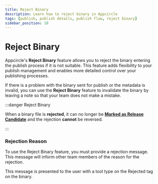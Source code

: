 ```yaml
---
title: Reject Binary
description: Learn how to reject binary in Appcircle
tags: [publish, publish details, publish flow, reject binary]
sidebar_position: 10
---
```


# Reject Binary

Appcircle's **Reject Binary** feature allows you to reject the binary entering the publish process if it is not suitable. This feature adds flexibility to your publish management and enables more detailed control over your publishing processes.

If there is a problem with the binary sent for publish or the metadata is invalid, you can use the **Reject Binary** feature to invalidate the binary by leaving a note so that your team does not make a mistake.

:::danger Reject Binary

When a binary file is **rejected**, it can no longer be [**Marked as Release Candidate**](/publish-module/publish-information/marking-release-candidates) and the rejection **cannot** be reversed.

:::

<Screenshot url='https://cdn.appcircle.io/docs/assets/BE4123-rejectAction.png' />

### Rejection Reason

To use the Reject Binary feature, you must provide a rejection message. This message will inform other team members of the reason for the rejection.

<Screenshot url='https://cdn.appcircle.io/docs/assets/BE4123-rejectModal.png' />


This message is presented to the user with a tool type on the Rejected tag on the binary.

<Screenshot url='https://cdn.appcircle.io/docs/assets/BE4123-rejectMessage.png' />

